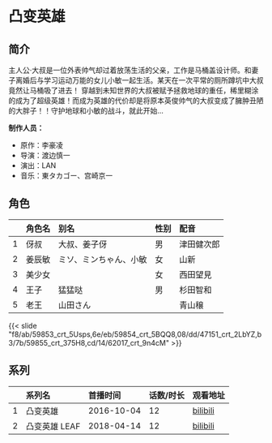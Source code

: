 # 凸变英雄


## 简介

主人公·大叔是一位外表帅气却过着放荡生活的父亲，工作是马桶盖设计师。和妻子离婚后与学习运动万能的女儿小敏一起生活。某天在一次平常的厕所蹲坑中大叔竟然让马桶吸了进去！ 穿越到未知世界的大叔被赋予拯救地球的重任，稀里糊涂的成为了超级英雄！而成为英雄的代价却是将原本英俊帅气的大叔变成了臃肿丑陋的大胖子！！守护地球和小敏的战斗，就此开始…

**制作人员：**
- 原作：李豪凌
- 导演：渡边慎一
- 演出：LAN
- 音乐：東タカゴー、宫崎京一

## 角色

|     |   角色名   |   别名  | 性别 |  配音  |
|:--- |:------  |:----      |:---  |:--   |
| 1 | 伢叔 | 大叔、姜子伢 | 男 | 津田健次郎 |
| 2 | 姜辰敏 | ミソ、ミンちゃん、小敏 | 女 | 山新 |
| 3 | 美少女 |  | 女 | 西田望見 |
| 4 | 王子 | 猛猛哒 | 男 | 杉田智和 |
| 5 | 老王 | 山田さん |  | 青山穣 |

{{< slide "f8/ab/59853_crt_5Usps,6e/eb/59854_crt_5BQQ8,08/dd/47151_crt_2LbYZ,b3/7b/59855_crt_375H8,cd/14/62017_crt_9n4cM" >}}

## 系列

|     |   系列名   |   首播时间  | 话数/时长  | 观看地址 |
|:---  |:------    |:----      |:---       |:---  |
| 1 | 凸变英雄 | 2016-10-04 | 12 | [bilibili](https://www.bilibili.com/bangumi/play/ep96718)  |
| 2 | 凸变英雄 LEAF | 2018-04-14 | 12 | [bilibili](https://www.bilibili.com/bangumi/play/ss22087)  |



